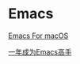 # Emacs

[Emacs For macOS](https://emacsformacosx.com)

[一年成为Emacs高手](https://github.com/redguardtoo/mastering-emacs-in-one-year-guide/blob/master/guide-zh.org)



